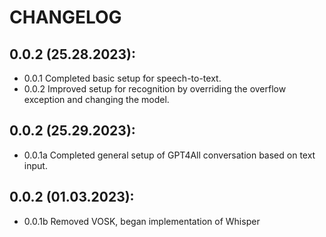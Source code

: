 # CHANGELOG
## 0.0.2 (25.28.2023):
- 0.0.1 Completed basic setup for speech-to-text.
- 0.0.2 Improved setup for recognition by overriding the overflow exception and changing the model.
## 0.0.2 (25.29.2023):
- 0.0.1a Completed general setup of GPT4All conversation based on text input.
## 0.0.2 (01.03.2023):
- 0.0.1b Removed VOSK, began implementation of Whisper
